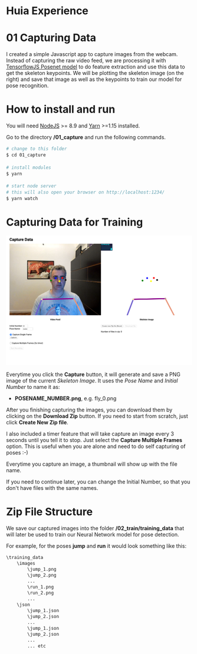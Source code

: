 # Huia Experience

# 01 Capturing Data

I created a simple Javascript app to capture images from the webcam. Instead of capturing the raw video feed, we are processing it with [TensorflowJS Posenet model](https://github.com/tensorflow/tfjs-models/tree/master/posenet) to do feature extraction and use this data to get the skeleton keypoints. We will be plotting the skeleton image (on the right) and save that image as well as the keypoints to train our model for pose recognition.


# How to install and run

You will need [NodeJS](https://nodejs.org/) >= 8.9 and [Yarn](https://yarnpkg.com/) >=1.15 installed.


Go to the directory **/01_capture** and run the following commands.
``` bash
# change to this folder
$ cd 01_capture 

# install modules 
$ yarn

# start node server
# this will also open your browser on http://localhost:1234/
$ yarn watch   
```

# Capturing Data for Training

![](../assets/huia_capture.png)

Everytime you click the **Capture** button, it will generate and save a PNG image of the current *Skeleton Image*. It uses the *Pose Name* and *Initial Number* to name it as: 
- **POSENAME_NUMBER.png**, e.g. fly_0.png

After you finishing capturing the images, you can download them by clicking on the **Download Zip** button. If you need to start from scratch, just click **Create New Zip file**.

I also included a timer feature that will take capture an image every 3 seconds until you tell it to stop. Just select the **Capture Multiple Frames** option. This is useful when you are alone and need to do self capturing of poses :-)

Everytime you capture an image, a thumbnail will show up with the file name. 

If you need to continue later, you can change the Initial Number, so that you don't have files with the same names.

# Zip File Structure

We save our captured images into the folder **/02_train/training_data** that will later be used to train our Neural Network model for pose detection.


For example, for the poses **jump** and **run** it would look something like this:
```
\training_data
    \images
        \jump_1.png
        \jump_2.png
        ...
        \run_1.png
        \run_2.png
        ...
    \json
        \jump_1.json
        \jump_2.json
        ...
        \jump_1.json
        \jump_2.json
        ...
        ... etc
```